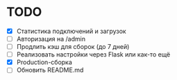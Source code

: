 # TODO

* [x] Статистика подключений и загрузок
* [ ] Авторизация на /admin
* [ ] Продлить кэш для сборок (до 7 дней)
* [ ] Реализовать настройки через Flask или как-то ещё
* [x] Production-сборка
* [ ] Обновить README.md
